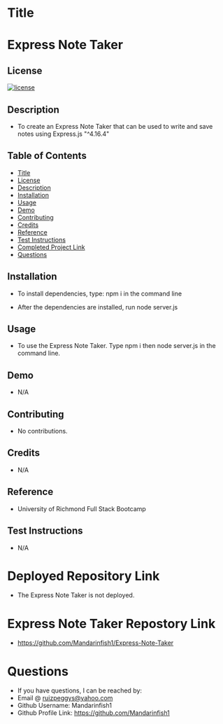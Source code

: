 # Title

# Express Note Taker

## License

[![license](https://img.shields.io/badge/License-MIT-blue)](https://opensource.org/licenses/MIT)

## Description

- To create an Express Note Taker that can be used to write and save notes using Express.js "^4.16.4"

## Table of Contents

- [Title](#title)
- [License](#license)
- [Description](#description)
- [Installation](#installation)
- [Usage](#usage)
- [Demo](#demo)
- [Contributing](#contributing)
- [Credits](#credits)
- [Reference](#reference)
- [Test Instructions](#test-instructions)
- [Completed Project Link](#completed-project-link)
- [Questions](#questions)

## Installation

- To install dependencies, type: npm i in the command line

- After the dependencies are installed, run node server.js

## Usage

- To use the Express Note Taker. Type npm i then node server.js in the command line.

## Demo

- N/A

## Contributing

- No contributions.

## Credits

- N/A

## Reference

- University of Richmond Full Stack Bootcamp

## Test Instructions

- N/A

# Deployed Repository Link

- The Express Note Taker is not deployed.

# Express Note Taker Repostory Link

- https://github.com/Mandarinfish1/Express-Note-Taker

# Questions

- If you have questions, I can be reached by:
- Email @ ruizpeggys@yahoo.com
- Github Username: Mandarinfish1
- Github Profile Link: https://github.com/Mandarinfish1
